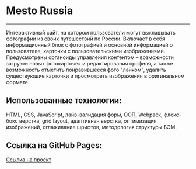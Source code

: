 # **Mesto Russia**
------------------------
Интерактивный сайт, на котором пользователи могут выкладывать фотографии из своих путешествий по России.
Включает в себя информационный блок с фотографией и основной информацией о пользователе, карточки с пользовательскими изображениями. Предусмотрены органоиды управления контентом – возможности загрузки новых фотокарточек и редактирования профиля, а также возможность отметить понравившееся фото "лайком", удалить существующие карточки и просмотреть изображения в оригинальном формате.

## Использованные технологии:
HTML, CSS, JavaScript, лайв-валидация форм, ООП, Webpack, флекс-бокс верстка, grid layout, адаптивная верстка, оптимизация изображений, сглаживание шрифтов, методология структуры БЭМ.

## Ссылка на GitHub Pages:
[Ссылка на проект](https://mitarasova.github.io/mesto/)
